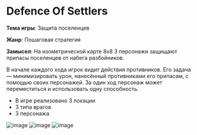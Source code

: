 # Defence Of Settlers

**Тема игры**:
Защита поселенцев

**Жанр**:
Пошаговая стратегия

**Замысел**:
На изометрической карте 8x8 3 персонажи защищают припасы поселенцев от набега разбойников.

В начале каждого хода игрок видит действия противников. 
Его задача — минимизировать урон, нанесённый противниками его припасам, с помощью своих персонажей. 
За один ход персонаж может переместиться и использовать одну способность.

+ В игре реализовано 3 локации
+ 3 типа врагов
+ 3 персонажа

![image](https://drive.google.com/uc?export=view&id=17i3d1W9k8Ut1pa7A3ITGxxP2eD4bdioY)
![image](https://drive.google.com/uc?export=view&id=1jRXdQtadRPls3Ft1OLx18upKlQlYmlS-)
![image](https://drive.google.com/uc?export=view&id=1bkPKVQl0YgC5PWrjQlmNooqAanIJvdm8)
